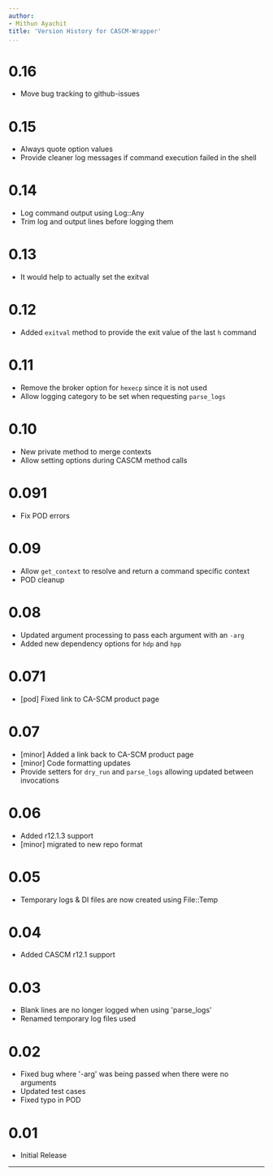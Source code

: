 ```yaml
---
author:
- Mithun Ayachit
title: 'Version History for CASCM-Wrapper'
...
```


# 0.16

-   Move bug tracking to github-issues

# 0.15

-   Always quote option values
-   Provide cleaner log messages if command execution failed in the
    shell

# 0.14

-   Log command output using Log::Any
-   Trim log and output lines before logging them

# 0.13

-   It would help to actually set the exitval

# 0.12

-   Added `exitval` method to provide the exit value of the last `h`
    command

# 0.11

-   Remove the broker option for `hexecp` since it is not used
-   Allow logging category to be set when requesting `parse_logs`

# 0.10

-   New private method to merge contexts
-   Allow setting options during CASCM method calls

# 0.091

-   Fix POD errors

# 0.09

-   Allow `get_context` to resolve and return a command specific context
-   POD cleanup

# 0.08

-   Updated argument processing to pass each argument with an `-arg`
-   Added new dependency options for `hdp` and `hpp`

# 0.071

-   [pod] Fixed link to CA-SCM product page

# 0.07

-   [minor] Added a link back to CA-SCM product page
-   [minor] Code formatting updates
-   Provide setters for `dry_run` and `parse_logs` allowing updated
    between invocations

# 0.06

-   Added r12.1.3 support
-   [minor] migrated to new repo format

# 0.05

-   Temporary logs & DI files are now created using File::Temp

# 0.04

-   Added CASCM r12.1 support

# 0.03

-   Blank lines are no longer logged when using 'parse\_logs'
-   Renamed temporary log files used

# 0.02

-   Fixed bug where '-arg' was being passed when there were no arguments
-   Updated test cases
-   Fixed typo in POD

# 0.01

-   Initial Release

------------------------------------------------------------------------
